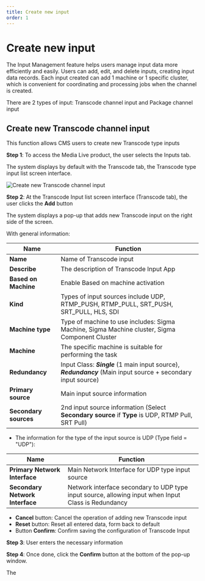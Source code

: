 ```yaml
---
title: Create new input
order: 1
---
```


# Create new input

The Input Management feature helps users manage input data more efficiently and easily. Users can add, edit, and delete inputs, creating input data records. Each input created can add 1 machine or 1 specific cluster, which is convenient for coordinating and processing jobs when the channel is created.

There are 2 types of input: Transcode channel input and Package channel input

## Create new Transcode channel input

This function allows CMS users to create new Transcode type inputs

**Step 1**: To access the Media Live product, the user selects the Inputs tab.

The system displays by default with the Transcode tab, the Transcode type input list screen interface.

![Create new Transcode channel input](/images/media-live/input/create-transcode-input.png)

**Step 2**: At the Transcode Input list screen interface (Transcode tab), the user clicks the **Add** button

The system displays a pop-up that adds new Transcode input on the right side of the screen.

With general information:

| Name                  | Function                                                                                                                                                                   |
| --------------------- | -------------------------------------------------------------------------------------------------------------------------------------------------------------------------- |
| **Name**              | Name of Transcode input                                                                                                                                                    |
| **Describe**          | The description of Transcode Input App                                                                                                                                     |
| **Based on Machine**  | Enable Based on machine activation                                                                                                                                         |
| **Kind**              | Types of input sources include UDP, RTMP_PUSH, RTMP_PULL, SRT_PUSH, SRT_PULL, HLS, SDI |
| **Machine type**      | Type of machine to use includes: Sigma Machine, Sigma Machine cluster, Sigma Component Cluster                                                                             |
| **Machine**           | The specific machine is suitable for performing the task                                                                                                                   |
| **Redundancy**        | Input Class: _**Single**_ (1 main input source), _**Redundancy**_ (Main input source + secondary input source)                       |
| **Primary source**    | Main input source information                                                                                                                                              |
| **Secondary sources** | 2nd input source information (Select **Secondary source** if **Type** is UDP, RTMP Pull, SRT Pull)                                                      |

- The information for the type of the input source is UDP (Type field = "UDP"):

| Name                            | Function                                                                                            |
| ------------------------------- | --------------------------------------------------------------------------------------------------- |
| **Primary Network Interface**   | Main Network Interface for UDP type input source                                                    |
| **Secondary Network Interface** | Network interface secondary to UDP type input source, allowing input when Input Class is Redundancy |

- **Cancel** button: Cancel the operation of adding new Transcode input
- **Reset** button: Reset all entered data, form back to default
- Button **Confirm**: Confirm saving the configuration of Transcode Input

**Step 3**: User enters the necessary information

**Step 4**: Once done, click the **Confirm** button at the bottom of the pop-up window.

The

